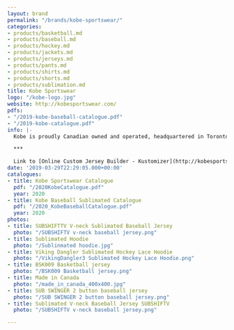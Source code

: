 ```yaml
---
layout: brand
permalink: "/brands/kobe-sportswear/"
categories:
- products/basketball.md
- products/baseball.md
- products/hockey.md
- products/jackets.md
- products/jerseys.md
- products/pants.md
- products/shirts.md
- products/shorts.md
- products/sublimation.md
title: Kobe Sportswear
logo: "/kobe-logo.jpg"
website: http://kobesportswear.com/
pdfs:
- "/2019-kobe-baseball-catalogue.pdf"
- "/2019-kobe-catalogue.pdf"
info: |-
  Kobe is proudly Canadian owned and operated, headquartered in Toronto ON with international offices in Buffalo and Shanghai.  Since 1992 Kobe has outfitted millions of athletes in all levels of hockey.

  ***

  Link to [Online Custom Jersey Builder - Kustomizer](http://kobesportswear.com/kustomizer/)
date: '2019-03-29T22:29:05.000+00:00'
catalogues:
- title: Kobe Sportswear Catalogue
  pdf: "/2020KobeCatalogue.pdf"
  year: 2020
- title: Kobe Baseball Sublimated Catalogue
  pdf: "/2020_KobeBaseballCatalogue.pdf"
  year: 2020
photos:
- title: SUBSHIFTTV V-neck Sublimated Baseball Jersey
  photo: "/SUBSHIFTV v-neck baseball jersey.png"
- title: Sublimated Hoodie
  photo: "/Sublinmated hoodie.jpg"
- title: Viking Dangler Sublimated Hockey Lace Hoodie
  photo: "/VikingDangler3 Sublimated Hockey Lace Hoodie.png"
- title: BSK009 Basketball jersey
  photo: "/BSK009 Basketball jersey.png"
- title: Made in Canada
  photo: "/made_in_canada_400x400.jpg"
- title: SUB SWINGER 2 button baseball jersey
  photo: "/SUB SWINGER 2 button baseball jersey.png"
- title: Sublimated V-neck Baseball Jersey SUBSHIFTV
  photo: "/SUBSHIFTV v-neck baseball jersey.png"

---
```

